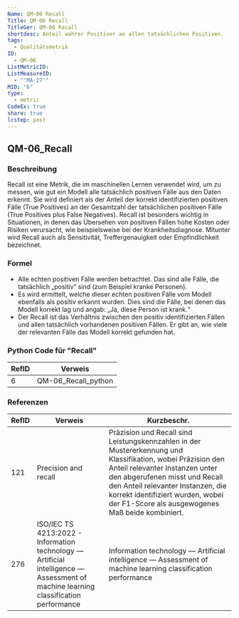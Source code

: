 ```yaml
---
Name: QM-06 Recall
Title: QM-06 Recall
TitleGer: QM-06 Recall
shortdesc: Anteil wahrer Positiver an allen tatsächlichen Positiven.
tags:
  - Qualitätsmetrik
ID:
  - QM-06
ListMetricID: 
ListMeasureID:
  - "'MA-27'"
MID: "6"
type:
  - metric
CodeEx: true
share: true
lcstep: post
---
```

## QM-06_Recall

### Beschreibung

Recall ist eine Metrik, die im maschinellen Lernen verwendet wird, um zu messen, wie gut ein Modell alle tatsächlich positiven Fälle aus den Daten erkennt. Sie wird definiert als der Anteil der korrekt identifizierten positiven Fälle (True Positives) an der Gesamtzahl der tatsächlichen positiven Fälle (True Positives plus False Negatives). Recall ist besonders wichtig in Situationen, in denen das Übersehen von positiven Fällen hohe Kosten oder Risiken verursacht, wie beispielsweise bei der Krankheitsdiagnose. Mitunter wird Recall auch als Sensitivität, Treffergenauigkeit oder Empfindlichkeit bezeichnet.


### Formel

- Alle echten positiven Fälle werden betrachtet. Das sind alle Fälle, die tatsächlich „positiv“ sind (zum Beispiel kranke Personen).
- Es wird ermittelt, welche dieser echten positiven Fälle vom Modell ebenfalls als positiv erkannt wurden. Dies sind die Fälle, bei denen das Modell korrekt lag und angab: „Ja, diese Person ist krank.“
- Der Recall ist das Verhältnis zwischen den positiv identifizierten Fällen und allen tatsächlich vorhandenen positiven Fällen. Er gibt an, wie viele der relevanten Fälle das Modell korrekt gefunden hat.


### Python Code für "Recall"
| RefID | Verweis             |
| ----- | ------------------- |
| 6     | QM-06_Recall_python |



### Referenzen
| RefID | Verweis                                                                                                                               | Kurzbeschr.                                                                                                                                                                                                                                                                                                  |
| ----- | ------------------------------------------------------------------------------------------------------------------------------------- | ------------------------------------------------------------------------------------------------------------------------------------------------------------------------------------------------------------------------------------------------------------------------------------------------------------ |
| 121   |  Precision and recall                                                                                                                 | Präzision und Recall sind Leistungskennzahlen in der Mustererkennung und Klassifikation, wobei Präzision den Anteil relevanter Instanzen unter den abgerufenen misst und Recall den Anteil relevanter Instanzen, die korrekt identifiziert wurden, wobei der F1-Score als ausgewogenes Maß beide kombiniert. |
| 276   |  ISO/IEC TS 4213:2022 - Information technology — Artificial intelligence — Assessment of machine learning classification performance  | Information technology — Artificial intelligence — Assessment of machine learning classification performance                                                                                                                                                                                                 |

